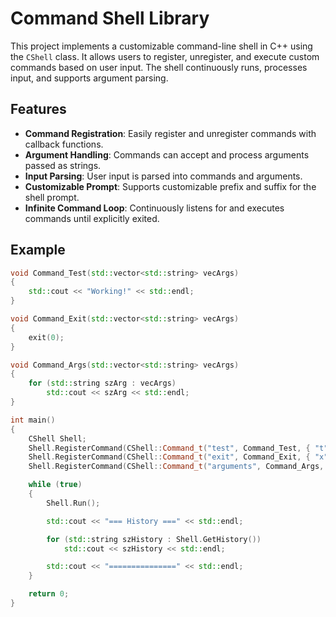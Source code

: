 # Command Shell Library

This project implements a customizable command-line shell in C++ using the `CShell` class. It allows users to register, unregister, and execute custom commands based on user input. The shell continuously runs, processes input, and supports argument parsing.

## Features

- **Command Registration**: Easily register and unregister commands with callback functions.
- **Argument Handling**: Commands can accept and process arguments passed as strings.
- **Input Parsing**: User input is parsed into commands and arguments.
- **Customizable Prompt**: Supports customizable prefix and suffix for the shell prompt.
- **Infinite Command Loop**: Continuously listens for and executes commands until explicitly exited.

## Example
```cpp
void Command_Test(std::vector<std::string> vecArgs)
{
    std::cout << "Working!" << std::endl;
}

void Command_Exit(std::vector<std::string> vecArgs)
{
    exit(0);
}

void Command_Args(std::vector<std::string> vecArgs)
{
    for (std::string szArg : vecArgs)
        std::cout << szArg << std::endl;
}

int main()
{
    CShell Shell;
    Shell.RegisterCommand(CShell::Command_t("test", Command_Test, { "t" }));
    Shell.RegisterCommand(CShell::Command_t("exit", Command_Exit, { "x" }));
    Shell.RegisterCommand(CShell::Command_t("arguments", Command_Args, { "args" }));

    while (true)
    {
        Shell.Run();

        std::cout << "=== History ===" << std::endl;

        for (std::string szHistory : Shell.GetHistory())
            std::cout << szHistory << std::endl;

        std::cout << "===============" << std::endl;
    }

    return 0;
}
```
